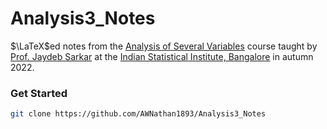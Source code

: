 # Analysis3_Notes

$\LaTeX$ed notes from the [Analysis of Several Variables](https://www.isibang.ac.in/~adean/infsys/database/Bmath/ASV.html) course taught by [Prof. Jaydeb Sarkar](https://www.isibang.ac.in/~jay/) at the [Indian Statistical Institute, Bangalore](https://www.isibang.ac.in) in autumn 2022.

### Get Started

```bash
git clone https://github.com/AWNathan1893/Analysis3_Notes
```
